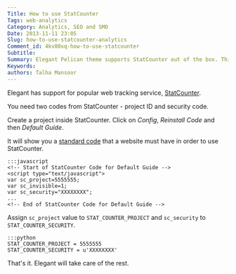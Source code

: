 ```yaml
---
Title: How to use StatCounter
Tags: web-analytics
Category: Analytics, SEO and SMO
Date: 2013-11-11 23:05
Slug: how-to-use-statcounter-analytics
Comment_id: 4kv80xq-how-to-use-statcounter
Subtitle:
Summary: Elegant Pelican theme supports StatCounter out of the box. This articles describes how to set them up.
Keywords:
authors: Talha Mansoor
---
```


Elegant has support for popular web tracking service,
[StatCounter](http://statcounter.com/).

You need two codes from StatCounter - project ID and security code.

Create a project inside StatCounter. Click on _Config_, _Reinstall Code_ and then
_Default Guide_.

It will show you a [standard
code](http://statcounter.com/support/knowledge-base/14/)
that a website must have in order to use StatCounter.

    :::javascript
    <!-- Start of StatCounter Code for Default Guide -->
    <script type="text/javascript">
    var sc_project=5555555;
    var sc_invisible=1;
    var sc_security="XXXXXXXX";
    ...
    <!-- End of StatCounter Code for Default Guide -->

Assign `sc_project` value to `STAT_COUNTER_PROJECT` and `sc_security` to `STAT_COUNTER_SECURITY`.

    :::python
    STAT_COUNTER_PROJECT = 5555555
    STAT_COUNTER_SECURITY = u'XXXXXXXX'

That's it. Elegant will take care of the rest.
